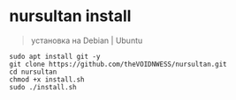 # nursultan install

> установка на Debian | Ubuntu
```
sudo apt install git -y
git clone https://github.com/theVOIDNWESS/nursultan.git
cd nursultan
chmod +x install.sh
sudo ./install.sh
```
